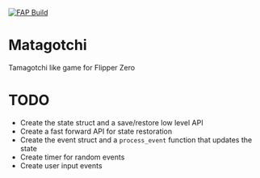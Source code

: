 [![FAP Build](https://github.com/MrModd/Matagotchi/actions/workflows/build.yml/badge.svg)](https://github.com/MrModd/Matagotchi/actions/workflows/build.yml)

# Matagotchi
Tamagotchi like game for Flipper Zero

# TODO

* Create the state struct and a save/restore low level API
* Create a fast forward API for state restoration
* Create the event struct and a `process_event` function that updates the state
* Create timer for random events
* Create user input events
